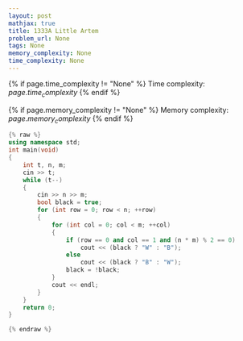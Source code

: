 ```yaml
---
layout: post
mathjax: true
title: 1333A Little Artem
problem_url: None
tags: None
memory_complexity: None
time_complexity: None
---
```




{% if page.time_complexity != "None" %}
Time complexity: ${{ page.time_complexity }}$
{% endif %}

{% if page.memory_complexity != "None" %}
Memory complexity: ${{ page.memory_complexity }}$
{% endif %}

```cpp
{% raw %}
using namespace std;
int main(void)
{
    int t, n, m;
    cin >> t;
    while (t--)
    {
        cin >> n >> m;
        bool black = true;
        for (int row = 0; row < n; ++row)
        {
            for (int col = 0; col < m; ++col)
            {
                if (row == 0 and col == 1 and (n * m) % 2 == 0)
                    cout << (black ? "W" : "B");
                else
                    cout << (black ? "B" : "W");
                black = !black;
            }
            cout << endl;
        }
    }
    return 0;
}

{% endraw %}
```